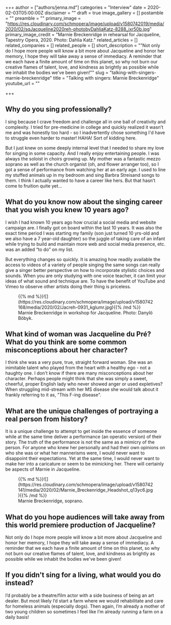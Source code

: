 +++
author = ["authors/jenna.md"]
categories = "Interview"
date = 2020-02-03T05:00:00Z
disclaimer = ""
draft = true
image_gallery = []
postamble = ""
preamble = ""
primary_image = "https://res.cloudinary.com/schmopera/image/upload/v1580742019/media/2020/02/sqJacqueline2020reh-photobyDahliaKatz-8288_ixr50b.jpg"
primary_image_credit = "Marnie Breckenridge in rehearsal for Jacqueline, Tapestry Opera, 2020. Photo: Dahlia Katz."
related_articles = []
related_companies = []
related_people = []
short_description = "\"Not only do I hope more people will know a bit more about Jacqueline and honor her memory, I hope they will take away a sense of immediacy. A reminder that we each have a finite amount of time on this planet, so why not burn our creative flames of talent, love, and kindness as brightly as possible while we inhabit the bodies we've been given!\""
slug = "talking-with-singers-marnie-breckenridge"
title = "Talking with singers: Marnie Breckenridge"
youtube_url = ""

+++
## Why do you sing professionally?

I sing because I crave freedom and challenge all in one ball of creativity and complexity. I tried for pre-medicine in college and quickly realized it wasn’t me and was honestly too hard - so I inadvertently chose something I'd have to struggle even harder to master! HAHA! Sort of kidding here.

But I just knew on some deeply internal level that I needed to share my love for singing in some capacity. And I really enjoy entertaining people. I was always the soloist in choirs growing up. My mother was a fantastic mezzo soprano as well as the church organist (oh, and flower arranger too), so I got a sense of performance from watching her at an early age. I used to line my stuffed animals up in my bedroom and sing Barbra Streisand songs to them. I think I actually wanted to have a career like hers. But that hasn’t come to fruition quite yet...

## What do you know now about the singing career that you wish you knew 10 years ago?

I wish I had known 10 years ago how crucial a social media and website campaign are. I finally got on board within the last 10 years. It was also the exact time period I was starting my family (son just turned 10 yrs-old and we also have a 7 year-old daughter) so the juggle of taking care of an infant while trying to build and maintain more web and social media presence, etc. was an added “to do” on my list.

But everything changes so quickly. It is amazing how readily available the access to videos of a variety of people singing the same songs can really give a singer better perspective on how to incorporate stylistic choices and sounds. When you are only studying with one voice teacher, it can limit your ideas of what sound and technique are. To have the benefit of YouTube and Vimeo to observe other artists doing their thing is priceless.

<figure data-type="image">{{% md %}}![](https://res.cloudinary.com/schmopera/image/upload/v1580742168/media/2020/02/Jacreh-0931_kglumr.jpg){{% /md %}}

<figcaption>Marnie Breckenridge in workshop for Jacqueline. Photo: Danylö Böbyk.</figcaption>

</figure>

## What kind of woman was Jacqueline du Pré? What do you think are some common misconceptions about her character?

I think she was a very pure, true, straight forward woman. She was an inimitable talent who played from the heart with a healthy ego - not a haughty one.  I don't know if there are many misconceptions about her character. Perhaps people might think that she was simply a sweet, cheerful, proper English lady who never showed anger or used expletives? When struggling mid-stream with her MS disease she would talk about it frankly referring to it as, "This F-ing disease".

## What are the unique challenges of portraying a real person from history?

It is a unique challenge to attempt to get inside the essence of someone while at the same time deliver a performance (an operatic version) of their story. The truth of the performance is not the same as a mimicry of the person.  For anyone who knew her personally and had their own opinions on who she was or what her mannerisms were, I would never want to disappoint their expectations. Yet at the same time, I would never want to make her into a caricature or seem to be mimicking her. There will certainly be aspects of Marnie in Jacqueline.

<figure data-type="image">{{% md %}}![](https://res.cloudinary.com/schmopera/image/upload/v1580742141/media/2020/02/Marnie_Breckenridge_Headshot_q13yc6.jpg){{% /md %}}

<figcaption>Marnie Breckenridge, soprano.</figcaption>

</figure>

## What do you hope audiences will take away from this world premiere production of Jacqueline?

Not only do I hope more people will know a bit more about Jacqueline and honor her memory, I hope they will take away a sense of immediacy. A reminder that we each have a finite amount of time on this planet, so why not burn our creative flames of talent, love, and kindness as brightly as possible while we inhabit the bodies we've been given!

## If you didn't sing for a living, what would you do instead?

I’d probably be a theatre/film actor with a side business of being an art dealer. But most likely I’d start a farm where we would rehabilitate and care for homeless animals (especially dogs). Then again, I’m already a mother of two young children so sometimes I feel like I’m already running a farm on a daily basis!